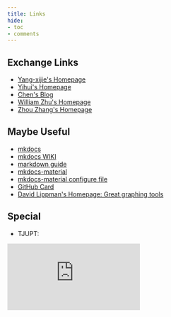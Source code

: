 ```yaml
---
title: Links
hide:
- toc
- comments
---
```


## Exchange Links

- [Yang-xijie's Homepage](https://yang-xijie.github.io/)
- [Yihui's Homepage](https://yihui.org/)
- [Chen's Blog](https://blog.chenyyds.com/)
- [William Zhu's Homepage](https://williamzhu01.github.io/william-circle.github.io/)
- [Zhou Zhang's Homepage](https://zhangzhou.site/)

## Maybe Useful

- [mkdocs](https://www.mkdocs.org/)
- [mkdocs WIKI](https://github.com/mkdocs/mkdocs/wiki)
- [markdown guide](https://www.markdownguide.org/)
- [mkdocs-material](https://squidfunk.github.io/mkdocs-material/)
- [mkdocs-material configure file](https://github.com/squidfunk/mkdocs-material/blob/master/mkdocs.yml)
- [GitHub Card](https://gh-card.dev/)
- [David Lippman's Homepage: Great graphing tools](http://dlippman.imathas.com/)

## Special
- TJUPT:

[![](https://tjupt.org/mybar.php?userid=125498.png)](https://tjupt.org/promotionlink.php?key=1dff7324687a78a924366b15ea7fce7f)